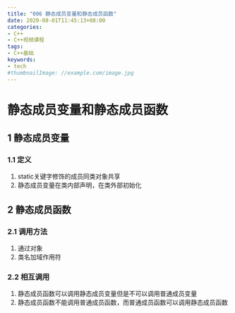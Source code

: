 ```yaml
---
title: "006 静态成员变量和静态成员函数"
date: 2020-08-01T11:45:13+08:00
categories:
- C++
- C++视频课程
tags:
- C++基础
keywords:
- tech
#thumbnailImage: //example.com/image.jpg
---
```


<!--more-->
# 静态成员变量和静态成员函数

## 1 静态成员变量

### 1.1 定义
1. static关键字修饰的成员同类对象共享
2. 静态成员变量在类内部声明，在类外部初始化

## 2 静态成员函数

### 2.1 调用方法
1. 通过对象
2. 类名加域作用符

### 2.2 相互调用
1. 静态成员函数可以调用静态成员变量但是不可以调用普通成员变量
2. 静态成员函数不能调用普通成员函数，而普通成员函数可以调用静态成员函数